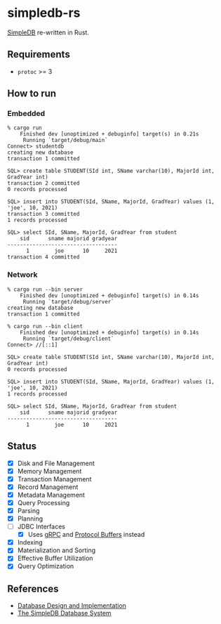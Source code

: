 # simpledb-rs

[SimpleDB](http://cs.bc.edu/~sciore/simpledb/) re-written in Rust.

## Requirements

* `protoc` >= 3

## How to run

### Embedded

```
% cargo run
    Finished dev [unoptimized + debuginfo] target(s) in 0.21s
     Running `target/debug/main`
Connect> studentdb
creating new database
transaction 1 committed

SQL> create table STUDENT(SId int, SName varchar(10), MajorId int, GradYear int)
transaction 2 committed
0 records processed

SQL> insert into STUDENT(SId, SName, MajorId, GradYear) values (1, 'joe', 10, 2021)
transaction 3 committed
1 records processed

SQL> select SId, SName, MajorId, GradYear from student
    sid      sname majorid gradyear
-----------------------------------
      1        joe      10     2021
transaction 4 committed
```

### Network

```
% cargo run --bin server
    Finished dev [unoptimized + debuginfo] target(s) in 0.14s
     Running `target/debug/server`
creating new database
transaction 1 committed
```

```
% cargo run --bin client
    Finished dev [unoptimized + debuginfo] target(s) in 0.14s
     Running `target/debug/client`
Connect> //[::1]

SQL> create table STUDENT(SId int, SName varchar(10), MajorId int, GradYear int)
0 records processed

SQL> insert into STUDENT(SId, SName, MajorId, GradYear) values (1, 'joe', 10, 2021)
1 records processed

SQL> select SId, SName, MajorId, GradYear from student
    sid      sname majorid gradyear
-----------------------------------
      1        joe      10     2021
```

## Status

- [x] Disk and File Management
- [x] Memory Management
- [x] Transaction Management
- [x] Record Management
- [x] Metadata Management
- [x] Query Processing
- [x] Parsing
- [x] Planning
- [ ] JDBC Interfaces
  - [x] Uses [gRPC](https://grpc.io/) and [Protocol Buffers](https://developers.google.com/protocol-buffers) instead
- [x] Indexing
- [x] Materialization and Sorting
- [x] Effective Buffer Utilization
- [x] Query Optimization

## References

* [Database Design and Implementation](https://link.springer.com/book/10.1007/978-3-030-33836-7)
* [The SimpleDB Database System](http://cs.bc.edu/~sciore/simpledb/)
